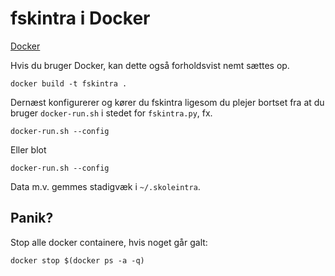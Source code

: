 # fskintra i Docker

[Docker](https://www.docker.com/)

Hvis du bruger Docker, kan dette også forholdsvist nemt sættes op.

    docker build -t fskintra .

Dernæst konfigurerer og kører du fskintra ligesom du plejer bortset fra at du
bruger `docker-run.sh` i stedet for `fskintra.py`, fx.

    docker-run.sh --config

Eller blot

    docker-run.sh --config

Data m.v. gemmes stadigvæk i `~/.skoleintra`.

## Panik?

Stop alle docker containere, hvis noget går galt:

    docker stop $(docker ps -a -q)
